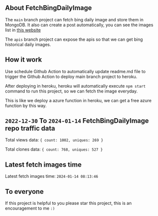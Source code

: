 ## About FetchBingDailyImage

The `main` branch project can fetch bing daily image and store them in MongoDB.
It also can create a post automatically, you can see the images list in [this website](https://oursalbum.netlify.app)

The `apis` branch project can expose the apis so that we can get bing historical daily images.

## How it work

Use schedule Github Action to automatically update readme.md file to trigger the Github Action to deploy main branch project to heroku.

After deploying in heroku, heroku will automatically execute `npm start` command to run this project, so we can fetch the image everyday.

This is like we deploy a azure function in heroku, we can get a free azure function by this way.

## `2022-12-30` To `2024-01-14` FetchBingDailyImage repo traffic data

Total views data: `{ count: 1002, uniques: 269 }`

Total clones data: `{ count: 768, uniques: 527 }`

## Latest fetch images time

Latest fetch images time: `2024-01-14 08:13:46`

## To everyone

If this project is helpful to you please star this project, this is an encouragement to me `:)`



